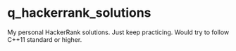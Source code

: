 # q_hackerrank_solutions
My personal HackerRank solutions. Just keep practicing. Would try to follow C++11 standard or higher. 
